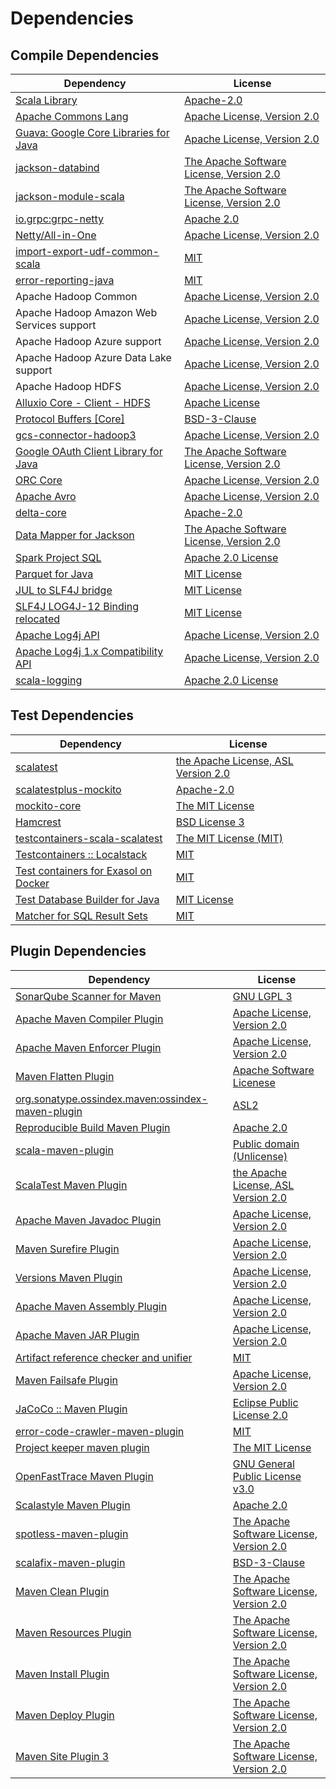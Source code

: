 <!-- @formatter:off -->
# Dependencies

## Compile Dependencies

| Dependency                                 | License                                       |
| ------------------------------------------ | --------------------------------------------- |
| [Scala Library][0]                         | [Apache-2.0][1]                               |
| [Apache Commons Lang][2]                   | [Apache License, Version 2.0][3]              |
| [Guava: Google Core Libraries for Java][4] | [Apache License, Version 2.0][5]              |
| [jackson-databind][6]                      | [The Apache Software License, Version 2.0][5] |
| [jackson-module-scala][8]                  | [The Apache Software License, Version 2.0][3] |
| [io.grpc:grpc-netty][10]                   | [Apache 2.0][11]                              |
| [Netty/All-in-One][12]                     | [Apache License, Version 2.0][1]              |
| [import-export-udf-common-scala][14]       | [MIT][15]                                     |
| [error-reporting-java][16]                 | [MIT][15]                                     |
| Apache Hadoop Common                       | [Apache License, Version 2.0][3]              |
| Apache Hadoop Amazon Web Services support  | [Apache License, Version 2.0][3]              |
| Apache Hadoop Azure support                | [Apache License, Version 2.0][3]              |
| Apache Hadoop Azure Data Lake support      | [Apache License, Version 2.0][3]              |
| Apache Hadoop HDFS                         | [Apache License, Version 2.0][3]              |
| [Alluxio Core - Client - HDFS][23]         | [Apache License][24]                          |
| [Protocol Buffers [Core]][25]              | [BSD-3-Clause][26]                            |
| [gcs-connector-hadoop3][27]                | [Apache License, Version 2.0][5]              |
| [Google OAuth Client Library for Java][29] | [The Apache Software License, Version 2.0][3] |
| [ORC Core][31]                             | [Apache License, Version 2.0][3]              |
| [Apache Avro][33]                          | [Apache License, Version 2.0][3]              |
| [delta-core][35]                           | [Apache-2.0][36]                              |
| [Data Mapper for Jackson][37]              | [The Apache Software License, Version 2.0][5] |
| [Spark Project SQL][39]                    | [Apache 2.0 License][40]                      |
| [Parquet for Java][41]                     | [MIT License][42]                             |
| [JUL to SLF4J bridge][43]                  | [MIT License][44]                             |
| [SLF4J LOG4J-12 Binding relocated][43]     | [MIT License][44]                             |
| [Apache Log4j API][47]                     | [Apache License, Version 2.0][3]              |
| [Apache Log4j 1.x Compatibility API][49]   | [Apache License, Version 2.0][3]              |
| [scala-logging][51]                        | [Apache 2.0 License][40]                      |

## Test Dependencies

| Dependency                                 | License                                   |
| ------------------------------------------ | ----------------------------------------- |
| [scalatest][53]                            | [the Apache License, ASL Version 2.0][36] |
| [scalatestplus-mockito][55]                | [Apache-2.0][36]                          |
| [mockito-core][57]                         | [The MIT License][58]                     |
| [Hamcrest][59]                             | [BSD License 3][60]                       |
| [testcontainers-scala-scalatest][61]       | [The MIT License (MIT)][15]               |
| [Testcontainers :: Localstack][63]         | [MIT][64]                                 |
| [Test containers for Exasol on Docker][65] | [MIT][15]                                 |
| [Test Database Builder for Java][67]       | [MIT License][68]                         |
| [Matcher for SQL Result Sets][69]          | [MIT][15]                                 |

## Plugin Dependencies

| Dependency                                              | License                                       |
| ------------------------------------------------------- | --------------------------------------------- |
| [SonarQube Scanner for Maven][71]                       | [GNU LGPL 3][72]                              |
| [Apache Maven Compiler Plugin][73]                      | [Apache License, Version 2.0][3]              |
| [Apache Maven Enforcer Plugin][75]                      | [Apache License, Version 2.0][3]              |
| [Maven Flatten Plugin][77]                              | [Apache Software Licenese][5]                 |
| [org.sonatype.ossindex.maven:ossindex-maven-plugin][79] | [ASL2][5]                                     |
| [Reproducible Build Maven Plugin][81]                   | [Apache 2.0][5]                               |
| [scala-maven-plugin][83]                                | [Public domain (Unlicense)][84]               |
| [ScalaTest Maven Plugin][85]                            | [the Apache License, ASL Version 2.0][36]     |
| [Apache Maven Javadoc Plugin][87]                       | [Apache License, Version 2.0][3]              |
| [Maven Surefire Plugin][89]                             | [Apache License, Version 2.0][3]              |
| [Versions Maven Plugin][91]                             | [Apache License, Version 2.0][3]              |
| [Apache Maven Assembly Plugin][93]                      | [Apache License, Version 2.0][3]              |
| [Apache Maven JAR Plugin][95]                           | [Apache License, Version 2.0][3]              |
| [Artifact reference checker and unifier][97]            | [MIT][15]                                     |
| [Maven Failsafe Plugin][99]                             | [Apache License, Version 2.0][3]              |
| [JaCoCo :: Maven Plugin][101]                           | [Eclipse Public License 2.0][102]             |
| [error-code-crawler-maven-plugin][103]                  | [MIT][15]                                     |
| [Project keeper maven plugin][105]                      | [The MIT License][106]                        |
| [OpenFastTrace Maven Plugin][107]                       | [GNU General Public License v3.0][108]        |
| [Scalastyle Maven Plugin][109]                          | [Apache 2.0][40]                              |
| [spotless-maven-plugin][111]                            | [The Apache Software License, Version 2.0][3] |
| [scalafix-maven-plugin][113]                            | [BSD-3-Clause][26]                            |
| [Maven Clean Plugin][115]                               | [The Apache Software License, Version 2.0][5] |
| [Maven Resources Plugin][117]                           | [The Apache Software License, Version 2.0][5] |
| [Maven Install Plugin][119]                             | [The Apache Software License, Version 2.0][5] |
| [Maven Deploy Plugin][121]                              | [The Apache Software License, Version 2.0][5] |
| [Maven Site Plugin 3][123]                              | [The Apache Software License, Version 2.0][5] |

[55]: https://github.com/scalatest/scalatestplus-mockito
[16]: https://github.com/exasol/error-reporting-java
[5]: http://www.apache.org/licenses/LICENSE-2.0.txt
[109]: http://www.scalastyle.org
[89]: https://maven.apache.org/surefire/maven-surefire-plugin/
[111]: https://github.com/diffplug/spotless
[115]: http://maven.apache.org/plugins/maven-clean-plugin/
[39]: https://spark.apache.org/
[14]: https://github.com/exasol/import-export-udf-common-scala
[15]: https://opensource.org/licenses/MIT
[57]: https://github.com/mockito/mockito
[8]: https://github.com/FasterXML/jackson-module-scala
[11]: https://opensource.org/licenses/Apache-2.0
[42]: https://github.com/exasol/parquet-io-java/blob/main/LICENSE
[77]: https://www.mojohaus.org/flatten-maven-plugin/
[35]: https://delta.io/
[91]: http://www.mojohaus.org/versions-maven-plugin/
[105]: https://github.com/exasol/project-keeper/
[37]: https://github.com/codehaus/jackson
[60]: http://opensource.org/licenses/BSD-3-Clause
[73]: https://maven.apache.org/plugins/maven-compiler-plugin/
[68]: https://github.com/exasol/test-db-builder-java/blob/main/LICENSE
[107]: https://github.com/itsallcode/openfasttrace-maven-plugin
[102]: https://www.eclipse.org/legal/epl-2.0/
[6]: http://github.com/FasterXML/jackson
[72]: http://www.gnu.org/licenses/lgpl.txt
[84]: http://unlicense.org/
[1]: https://www.apache.org/licenses/LICENSE-2.0
[101]: https://www.jacoco.org/jacoco/trunk/doc/maven.html
[58]: https://github.com/mockito/mockito/blob/main/LICENSE
[69]: https://github.com/exasol/hamcrest-resultset-matcher
[81]: http://zlika.github.io/reproducible-build-maven-plugin
[44]: http://www.opensource.org/licenses/mit-license.php
[26]: https://opensource.org/licenses/BSD-3-Clause
[71]: http://sonarsource.github.io/sonar-scanner-maven/
[12]: https://netty.io/
[24]: https://github.com/alluxio/alluxio/blob/master/LICENSE
[33]: https://avro.apache.org
[51]: https://github.com/lightbend/scala-logging
[10]: https://github.com/grpc/grpc-java
[59]: http://hamcrest.org/JavaHamcrest/
[43]: http://www.slf4j.org
[117]: http://maven.apache.org/plugins/maven-resources-plugin/
[27]: https://github.com/GoogleCloudDataproc/hadoop-connectors/tree/master/gcs
[97]: https://github.com/exasol/artifact-reference-checker-maven-plugin
[113]: https://github.com/evis/scalafix-maven-plugin
[95]: https://maven.apache.org/plugins/maven-jar-plugin/
[36]: http://www.apache.org/licenses/LICENSE-2.0
[29]: https://github.com/googleapis/google-oauth-java-client
[61]: https://github.com/testcontainers/testcontainers-scala
[67]: https://github.com/exasol/test-db-builder-java/
[4]: https://github.com/google/guava
[40]: http://www.apache.org/licenses/LICENSE-2.0.html
[53]: http://www.scalatest.org
[47]: https://logging.apache.org/log4j/2.x/log4j-api/
[99]: https://maven.apache.org/surefire/maven-failsafe-plugin/
[49]: https://logging.apache.org/log4j/2.x/log4j-1.2-api/
[2]: https://commons.apache.org/proper/commons-lang/
[64]: http://opensource.org/licenses/MIT
[0]: https://www.scala-lang.org/
[65]: https://github.com/exasol/exasol-testcontainers
[23]: https://www.alluxio.io
[106]: https://github.com/exasol/project-keeper/blob/main/LICENSE
[108]: https://www.gnu.org/licenses/gpl-3.0.html
[3]: https://www.apache.org/licenses/LICENSE-2.0.txt
[75]: https://maven.apache.org/enforcer/maven-enforcer-plugin/
[25]: https://github.com/protocolbuffers/protobuf/tree/main/java
[119]: http://maven.apache.org/plugins/maven-install-plugin/
[79]: https://sonatype.github.io/ossindex-maven/maven-plugin/
[63]: https://testcontainers.org
[83]: http://github.com/davidB/scala-maven-plugin
[85]: https://github.com/scalatest/scalatest-maven-plugin
[41]: https://github.com/exasol/parquet-io-java/
[121]: http://maven.apache.org/plugins/maven-deploy-plugin/
[123]: http://maven.apache.org/plugins/maven-site-plugin/
[87]: https://maven.apache.org/plugins/maven-javadoc-plugin/
[31]: https://orc.apache.org/
[103]: https://github.com/exasol/error-code-crawler-maven-plugin
[93]: https://maven.apache.org/plugins/maven-assembly-plugin/
